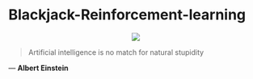 # Blackjack-Reinforcement-learning

<p align="center">
  <img src="https://tibiablackjack.com/blackjack.png">
</p>

> Artificial intelligence is no match for natural stupidity <br>

― **Albert Einstein**
